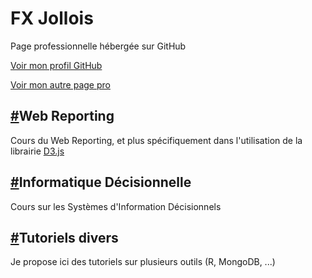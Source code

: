 # FX Jollois

Page professionnelle hébergée sur GitHub

[Voir mon profil GitHub](https://github.com/fxjollois)

[Voir mon autre page pro](http://www.mi.parisdescartes.fr/%7Ejollois)

## [**#**](webreporting)Web Reporting
Cours du Web Reporting, et plus spécifiquement dans l'utilisation de la librairie [D3.js](http://d3js.org/)

## [**#**](sid)Informatique Décisionnelle
Cours sur les Systèmes d'Information Décisionnels
                
## [**#**](tuto)Tutoriels divers
Je propose ici des tutoriels sur plusieurs outils (R, MongoDB, ...)

<!--
## Présentation de mes réalisations disponibles sur GitHub
Ce site est une présentation de mes réalisations sur GitHub. Celles-ci sont principalement dédiées aux étudiants qui suivent mes cours, mais sont éventuellement utiles à d'autres. 
                
### shcin.js - a Simple HTML Coding Interface
Voici un éditeur de code HTML accessible via un navigateur (moderne) : (en travaux)
                
### sscin.js - a Simple SQL Coding Interface
Ici, c'est une interface pour coder en SQL, qui utilise la librairie [sql.js](https://github.com/kripken/sql.js/).
                
### d'autres
à voir sur ma page GitHub (voir le lien à gauche) 
-->
